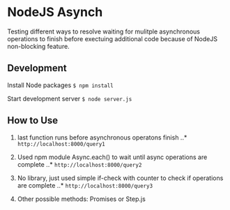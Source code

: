 # NodeJS Asynch #

Testing different ways to resolve waiting for mulitple asynchronous operations to finish before exectuing additional code because of NodeJS non-blocking feature.

## Development ##

Install Node packages
`$ npm install`

Start development server
`$ node server.js`

## How to Use ##

1. last function runs before asynchronous operatons finish
..* `http://localhost:8000/query1`

2. Used npm module Async.each() to wait until async operations are complete
..* `http://localhost:8000/query2`

3. No library, just used simple if-check with counter to check if operations are complete
..* `http://localhost:8000/query3`

4. Other possible methods: Promises or Step.js

